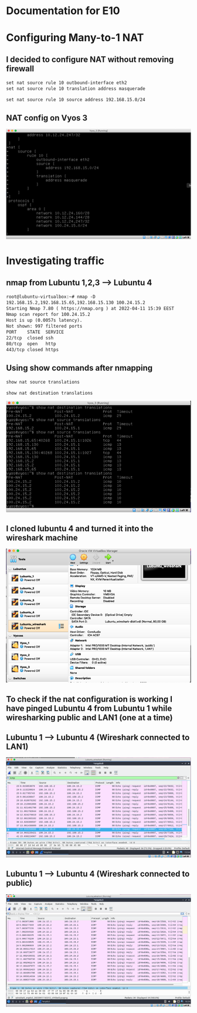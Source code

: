 # Documentation for E10

# Configuring Many-to-1 NAT

## I decided to configure NAT without removing firewall

```
set nat source rule 10 outbound-interface eth2
set nat source rule 10 translation address masquerade
```

```
set nat source rule 10 source address 192.168.15.0/24
```

## NAT config on Vyos 3
![](E10/src/nat-config.png)


# Investigating traffic


## nmap from Lubuntu 1,2,3 --> Lubuntu 4

```
root@lubuntu-virtualbox:~# nmap -D 192.168.15.2,192.168.15.65,192.168.15.130 100.24.15.2
Starting Nmap 7.80 ( https://nmap.org ) at 2022-04-11 15:39 EEST
Nmap scan report for 100.24.15.2
Host is up (0.0057s latency).
Not shown: 997 filtered ports
PORT    STATE  SERVICE
22/tcp  closed ssh
80/tcp  open   http
443/tcp closed https
```


## Using show commands after nmapping 

```
show nat source translations
```

```
show nat destination translations 
```


![](E10/src/show-nat.png)


## I cloned lubuntu 4 and turned it into the wireshark machine

![](E10/src/wireshark-settings.png)


## To check if the nat configuration is working I have pinged Lubuntu 4 from Lubuntu 1 while wiresharking public and LAN1 (one at a time)

## Lubuntu 1 --> Lubuntu 4 (Wireshark connected to LAN1)

![](E10/src/ping-LAN1.png)

## Lubuntu 1 --> Lubuntu 4 (Wireshark connected to public)

![](E10/src/ping-public.png)